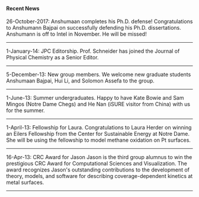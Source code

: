 #### Recent News

26-October-2017: Anshumaan completes his Ph.D. defense!
Congratulations to Anshumann Bajpai on successfully defending his Ph.D. dissertations. Anshumann is off to Intel in November. He will be missed!
- - -
1-January-14: JPC Editorship.
Prof. Schneider has joined the Journal of Physical Chemistry as a Senior Editor.
- - -
5-December-13: New group members.
We welcome new graduate students Anshumaan Bajpai, Hui Li, and Solomon Assefa to the group.
- - -
1-June-13: Summer undergraduates.
Happy to have Kate Bowie and Sam Mingos (Notre Dame Chegs) and He Nan (iSURE visitor from China) with us for the summer.
* * *
1-April-13: Fellowship for Laura.
Congratulations to Laura Herder on winning an Eilers Fellowship from the Center for Sustainable Energy at Notre Dame. She will be using the fellowship to model methane oxidation on Pt surfaces.
* * *
16-Apr-13: CRC Award for Jason
Jason is the third group alumnus to win the prestigious CRC Award for Computational Sciences and Visualization. The award recognizes Jason's outstanding contributions to the development of theory, models, and software for describing coverage-dependent kinetics at metal surfaces.
* * *

